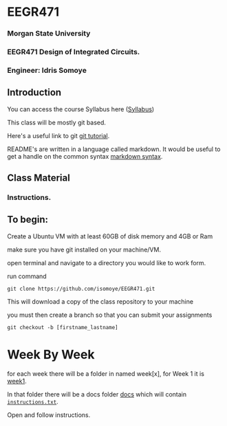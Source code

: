 # EEGR471
[comment]: <> (ALL submissions through git will be required to follow the header format below)
[comment]: <> (HEADER START)
<h3>Morgan State University</h3>

<h3>EEGR471 Design of Integrated Circuits.</h3>

<h3>Engineer: Idris Somoye</h3>

[comment]: <> (HEADER END)

<h2></h2>

<h2> Introduction </h2>

You can access the course Syllabus here ([Syllabus](sections/EEGR471_Syllabus_Final.docx))

This class will be mostly git based.

Here's a useful link to git [git tutorial](https://product.hubspot.com/blog/git-and-github-tutorial-for-beginners).

README's are written in a language called markdown. It would be useful to get a handle on the common syntax [markdown syntax](https://www.markdownguide.org/basic-syntax).

<h2> Class Material </h2>

### Instructions.

## To begin:

Create a Ubuntu VM with at least 60GB of disk memory and 4GB or Ram

make sure you have git installed on your machine/VM.

open terminal and navigate to a directory you would like to work form.

run command

``git clone https://github.com/isomoye/EEGR471.git``

This will download a copy of the class repository to your machine

you must then create a branch so that you can submit your assignments

``git checkout -b [firstname_lastname]``

# Week By Week

for each week there will be a folder in named week[x], for Week 1 it is [week1](week1).

In that folder there will be a docs folder [docs](week1/docs) which will contain [```instructions.txt```](week1/docs/instructions.txt). 

Open and follow instructions.



